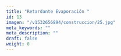 ```yaml
---
title: "Retardante Evaporación "
id: 13
imagen: "/v1532656894/construccion/25.jpg"
meta_keywords: ""
meta_description: ""
draft: false
weight: 0
---
```

